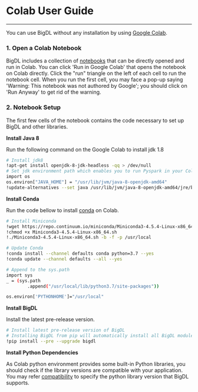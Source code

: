 # Colab User Guide

---

You can use BigDL without any installation by using  [Google Colab](https://colab.research.google.com/).

### **1. Open a Colab Notebook**

BigDL includes a collection of [notebooks](./notebooks.md) that can be directly opened and run in Colab. You can click 'Run in Google Colab' that opens the notebook on Colab directly. Click the "run" triangle on the left of each cell to run the notebook cell. When you run the first cell, you may face a pop-up saying 'Warning: This notebook was not authored by Google'; you should click on 'Run Anyway' to get rid of the warning. 

### **2. Notebook Setup**

The first few cells of the notebook contains the code necessary to set up BigDL and other libraries.

**Install Java 8**

Run the following command on the Google Colab to install jdk 1.8

```bash
# Install jdk8
!apt-get install openjdk-8-jdk-headless -qq > /dev/null
# Set jdk environment path which enables you to run Pyspark in your Colab environment.
import os
os.environ["JAVA_HOME"] = "/usr/lib/jvm/java-8-openjdk-amd64"
!update-alternatives --set java /usr/lib/jvm/java-8-openjdk-amd64/jre/bin/java
```

**Install Conda**

Run the code bellow to install [conda](https://docs.conda.io/en/latest/) on Colab.

```bash
# Install Miniconda
!wget https://repo.continuum.io/miniconda/Miniconda3-4.5.4-Linux-x86_64.sh
!chmod +x Miniconda3-4.5.4-Linux-x86_64.sh
!./Miniconda3-4.5.4-Linux-x86_64.sh -b -f -p /usr/local

# Update Conda
!conda install --channel defaults conda python=3.7 --yes
!conda update --channel defaults --all --yes

# Append to the sys.path
import sys
_ = (sys.path
        .append("/usr/local/lib/python3.7/site-packages"))

os.environ['PYTHONHOME']="/usr/local"
```

**Install BigDL**

Install the latest pre-release version. 
```bash
# Install latest pre-release version of BigDL
# Installing BigDL from pip will automatically install all BigDL modules and their dependencies.
!pip install --pre --upgrade bigdl
```

**Install Python Dependencies**

As Colab python environment provides some built-in Python libraries, you should check if the library versions are compatible with your application. You may refer [compatibility](./python.md) to specify the python library version that BigDL supports.
